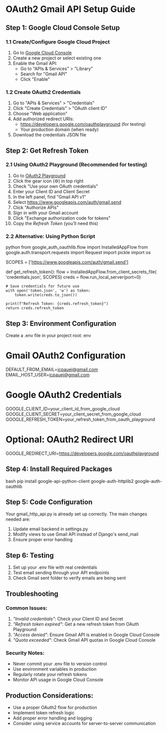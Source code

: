 # OAuth2 Gmail API Setup Guide

## Step 1: Google Cloud Console Setup

### 1.1 Create/Configure Google Cloud Project
1. Go to [Google Cloud Console](https://console.cloud.google.com/)
2. Create a new project or select existing one
3. Enable the Gmail API:
   - Go to "APIs & Services" > "Library"
   - Search for "Gmail API"
   - Click "Enable"

### 1.2 Create OAuth2 Credentials
1. Go to "APIs & Services" > "Credentials"
2. Click "Create Credentials" > "OAuth client ID"
3. Choose "Web application"
4. Add authorized redirect URIs:
   - https://developers.google.com/oauthplayground (for testing)
   - Your production domain (when ready)
5. Download the credentials JSON file

## Step 2: Get Refresh Token

### 2.1 Using OAuth2 Playground (Recommended for testing)
1. Go to [OAuth2 Playground](https://developers.google.com/oauthplayground/)
2. Click the gear icon (⚙) in top right
3. Check "Use your own OAuth credentials"
4. Enter your Client ID and Client Secret
5. In the left panel, find "Gmail API v1"
6. Select https://www.googleapis.com/auth/gmail.send
7. Click "Authorize APIs"
8. Sign in with your Gmail account
9. Click "Exchange authorization code for tokens"
10. Copy the *Refresh Token* (you'll need this)

### 2.2 Alternative: Using Python Script
python
from google_auth_oauthlib.flow import InstalledAppFlow
from google.auth.transport.requests import Request
import pickle
import os

SCOPES = ['https://www.googleapis.com/auth/gmail.send']

def get_refresh_token():
    flow = InstalledAppFlow.from_client_secrets_file(
        'credentials.json', SCOPES)
    creds = flow.run_local_server(port=0)
    
    # Save credentials for future use
    with open('token.json', 'w') as token:
        token.write(creds.to_json())
    
    print(f"Refresh Token: {creds.refresh_token}")
    return creds.refresh_token


## Step 3: Environment Configuration

Create a .env file in your project root:
env
# Gmail OAuth2 Configuration
DEFAULT_FROM_EMAIL=icpauej@gmail.com
EMAIL_HOST_USER=icpauej@gmail.com

# Google OAuth2 Credentials
GOOGLE_CLIENT_ID=your_client_id_from_google_cloud
GOOGLE_CLIENT_SECRET=your_client_secret_from_google_cloud
GOOGLE_REFRESH_TOKEN=your_refresh_token_from_oauth_playground

# Optional: OAuth2 Redirect URI
GOOGLE_REDIRECT_URI=https://developers.google.com/oauthplayground


## Step 4: Install Required Packages

bash
pip install google-api-python-client google-auth-httplib2 google-auth-oauthlib


## Step 5: Code Configuration

Your gmail_http_api.py is already set up correctly. The main changes needed are:

1. Update email backend in settings.py
2. Modify views to use Gmail API instead of Django's send_mail
3. Ensure proper error handling

## Step 6: Testing

1. Set up your .env file with real credentials
2. Test email sending through your API endpoints
3. Check Gmail sent folder to verify emails are being sent

## Troubleshooting

### Common Issues:
1. *"Invalid credentials"*: Check your Client ID and Secret
2. *"Refresh token expired"*: Get a new refresh token from OAuth Playground
3. *"Access denied"*: Ensure Gmail API is enabled in Google Cloud Console
4. *"Quota exceeded"*: Check Gmail API quotas in Google Cloud Console

### Security Notes:
- Never commit your .env file to version control
- Use environment variables in production
- Regularly rotate your refresh tokens
- Monitor API usage in Google Cloud Console

## Production Considerations:
- Use a proper OAuth2 flow for production
- Implement token refresh logic
- Add proper error handling and logging
- Consider using service accounts for server-to-server communication